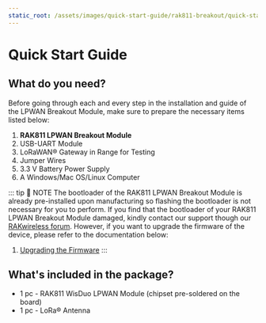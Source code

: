 ```yaml
---
static_root: /assets/images/quick-start-guide/rak811-breakout/quick-start-guide
---
```


# Quick Start Guide

<rk-img
  :src="`${$frontmatter.static_root}/dzsrvm2eaasyt3shktdh.png`"
  width="35%"
  figure-number="1"
  caption="RAK811 LPWAN Breakout Module"
/>

## What do you need?

Before going through each and every step in the installation and guide of the LPWAN Breakout Module, make sure to prepare the necessary items listed below:

1. **RAK811 LPWAN Breakout Module**
2. USB-UART Module
3. LoRaWAN® Gateway in Range for Testing
4. Jumper Wires
5. 3.3 V Battery Power Supply
6. A Windows/Mac OS/Linux Computer

<rk-btn
  src="https://store.rakwireless.com/collections/lora-modules/products/rak811-wisduo-lora-module"
  label="Buy a RAK811 LPWAN Breakout Module"
  _blank
/>

::: tip 📝 NOTE
The bootloader of the RAK811 LPWAN Breakout Module is already pre-installed upon manufacturing so flashing the bootloader is not necessary for you to perform. If you find that the bootloader of your RAK811 LPWAN Breakout Module damaged, kindly contact our support though our [RAKwireless forum](https://forum.rakwireless.com/). However, if you want to upgrade the firmware of the device, please refer to the documentation below:

1. [Upgrading the Firmware](upgrading-the-firmware.html)
   :::

## What's included in the package?

- 1 pc - RAK811 WisDuo LPWAN Module (chipset pre-soldered on the board)
- 1 pc - LoRa® Antenna

